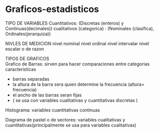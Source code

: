 # Graficos-estadisticos

TIPO DE VARIABLES
Cuantitativos: (Discretas (enteros) y Continuas(decimales))
cualitativos (categorica) : (Nominales (clasifica), Ordinales(jerarquiza))

NIVLES DE MEDICION
nivel nominal
nivel ordinal 
nivel intervalar
nivel escalar o de razon

TIPOS DE GRAFICOS   
Grafico de Barras: sirven para hacer comparaciones entre categorias
caracteristicas
- barras separadas
- la altura de la barra sera quien determine la frecuencia (altura= frecuencia)
- el ancho de las barras seran fijas 
- ( se usa con variables cualitativas y cuantitativas discretas ) 


Histograma:
variables cuantitativas continuas

Diagrama de pastel o de sectores:
variables cualitativas y cuantitativas(principalmente se usa para variables cualitativas)
